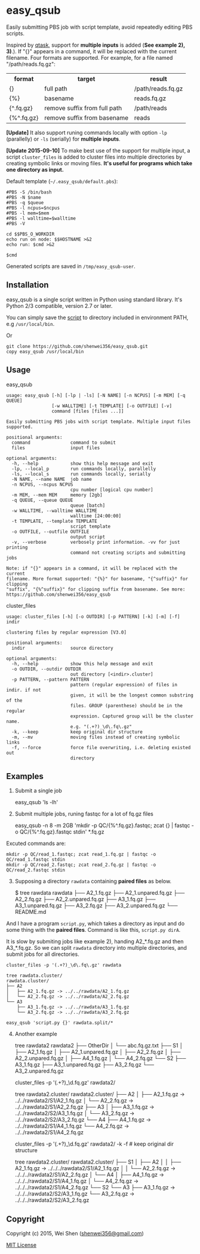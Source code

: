# easy_qsub

Easily submitting PBS job with script template, avoid repeatedly editing PBS scripts.

Inspired by [qtask](https://github.com/mbreese/qtask), support for **multiple inputs** 
is added (**See example 2), 3)**.). If "{}" appears in a command, it will be replaced
with the current filename. Four formats are supported.
For example, for a file named "/path/reads.fq.gz":

<table>
    <tr>
        <th>format</th>
        <th>target</th>
        <th>result</th>
    </tr>
    <tr>
        <td>{}</td>
        <td>full path</td>
        <td>/path/reads.fq.gz</td>
    </tr>
    <tr>
        <td>{%}</td>
        <td>basename</td>
        <td>reads.fq.gz</td>
    </tr>
    <tr>
        <td>{^.fq.gz}</td>
        <td>remove suffix from full path</td>
        <td>/path/reads</td>
    </tr>
    <tr>
        <td>{%^.fq.gz}</td>
        <td>remove suffix from basename</td>
        <td>reads</td>
    </tr>
</table>

**[Update]** It also support runing commands locally with option ```-lp``` (parallelly) or ```-ls``` (serially) 
for **multiple inputs**.

**[Update 2015-09-10]** To make best use of the support for multiple input, a script ```cluster_files``` is added to
cluster files into multiple directories by creating symbolic links or moving files.
**It's useful for programs which take one directory as input.**

Default template (```~/.easy_qsub/default.pbs```):

```
#PBS -S /bin/bash
#PBS -N $name
#PBS -q $queue
#PBS -l ncpus=$ncpus
#PBS -l mem=$mem
#PBS -l walltime=$walltime
#PBS -V

cd $$PBS_O_WORKDIR
echo run on node: $$HOSTNAME >&2
echo run: $cmd >&2

$cmd
```

Generated scripts are saved in ```/tmp/easy_qsub-user```.

## Installation

easy_qsub is a single script written in Python using standard library. 
It's Python 2/3 compatible, version 2.7 or later.

You can simply save the [script](https://raw.githubusercontent.com/shenwei356/easy_qsub/master/easy_qsub)
to directory included in environment PATH, e.g ```/usr/local/bin```.

Or
    
    git clone https://github.com/shenwei356/easy_qsub.git
    copy easy_qsub /usr/local/bin
    
## Usage

easy_qsub

```
usage: easy_qsub [-h] [-lp | -ls] [-N NAME] [-n NCPUS] [-m MEM] [-q QUEUE]                          
                 [-w WALLTIME] [-t TEMPLATE] [-o OUTFILE] [-v]                                      
                 command [files [files ...]]                                                        
                                                                                                    
Easily submitting PBS jobs with script template. Multiple input files                               
supported.                                                                                          
                                                                                                    
positional arguments:                                                                               
  command               command to submit                                                           
  files                 input files

optional arguments:
  -h, --help            show this help message and exit
  -lp, --local_p        run commands locally, parallelly
  -ls, --local_s        run commands locally, serially
  -N NAME, --name NAME  job name
  -n NCPUS, --ncpus NCPUS
                        cpu number [logical cpu number]
  -m MEM, --mem MEM     memory [2gb]
  -q QUEUE, --queue QUEUE
                        queue [batch]
  -w WALLTIME, --walltime WALLTIME
                        walltime [24:00:00]
  -t TEMPLATE, --template TEMPLATE
                        script template
  -o OUTFILE, --outfile OUTFILE
                        output script
  -v, --verbose         verbosely print information. -vv for just printing
                        command not creating scripts and submitting jobs

Note: if "{}" appears in a command, it will be replaced with the current
filename. More format supported: "{%}" for basename, "{^suffix}" for clipping
"suffix", "{%^suffix}" for clipping suffix from basename. See more:
https://github.com/shenwei356/easy_qsub
```

cluster_files

```
usage: cluster_files [-h] [-o OUTDIR] [-p PATTERN] [-k] [-m] [-f] indir

clustering files by regular expression [V3.0]

positional arguments:
  indir                 source directory

optional arguments:
  -h, --help            show this help message and exit
  -o OUTDIR, --outdir OUTDIR
                        out directory [<indir>.cluster]
  -p PATTERN, --pattern PATTERN
                        pattern (regular expression) of files in indir. if not
                        given, it will be the longest common substring of the
                        files. GROUP (parenthese) should be in the regular
                        expression. Captured group will be the cluster name.
                        e.g. "(.+?)_\d\.fq\.gz"
  -k, --keep            keep original dir structure
  -m, --mv              moving files instead of creating symbolic links
  -f, --force           force file overwriting, i.e. deleting existed out
                        directory

```


## Examples
    
1) Submit a single job

    easy_qsub 'ls -lh'

2) Submit multiple jobs, runing fastqc for a lot of fq.gz files

    easy_qsub -n 8 -m 2GB 'mkdir -p QC/{%^.fq.gz}.fastqc; zcat {} | fastqc -o QC/{%^.fq.gz}.fastqc stdin' *.fq.gz
   
Excuted commands are:

	mkdir -p QC/read_1.fastqc; zcat read_1.fq.gz | fastqc -o QC/read_1.fastqc stdin
	mkdir -p QC/read_2.fastqc; zcat read_2.fq.gz | fastqc -o QC/read_2.fastqc stdin

3) Supposing a directory ```rawdata``` containing **paired files** as below. 
    
    $ tree rawdata
    rawdata
    ├── A2_1.fq.gz
    ├── A2_1.unpared.fq.gz
    ├── A2_2.fq.gz
    ├── A2_2.unpared.fq.gz
    ├── A3_1.fq.gz
    ├── A3_1.unpared.fq.gz
    ├── A3_2.fq.gz
    ├── A3_2.unpared.fq.gz
    └── README.md


And I have a program ```script.py```, which takes a directory as input and do some thing
with the **paired files**. Command is like this, ```script.py dirA```.

It is slow by submiting jobs like example 2), handing A2_\*.fq.gz 
and then A3_\*.fq.gz. So we can split ```rawdata``` directory into multiple directories, and
submit jobs for all directories.

	cluster_files -p '(.+?)_\d\.fq\.gz' rawdata
	
    tree rawdata.cluster/
    rawdata.cluster/
    ├── A2
    │   ├── A2_1.fq.gz -> ../../rawdata/A2_1.fq.gz
    │   └── A2_2.fq.gz -> ../../rawdata/A2_2.fq.gz
    └── A3
        ├── A3_1.fq.gz -> ../../rawdata/A3_1.fq.gz
        └── A3_2.fq.gz -> ../../rawdata/A3_2.fq.gz

	easy_qsub 'script.py {}' rawdata.split/*
	
4) Another example

    tree rawdata2
    rawdata2
    ├── OtherDir
    │   └── abc.fq.gz.txt
    ├── S1
    │   ├── A2_1.fq.gz
    │   ├── A2_1.unpared.fq.gz
    │   ├── A2_2.fq.gz
    │   ├── A2_2.unpared.fq.gz
    │   ├── A4_1.fq.gz
    │   └── A4_2.fq.gz
    └── S2
        ├── A3_1.fq.gz
        ├── A3_1.unpared.fq.gz
        ├── A3_2.fq.gz
        └── A3_2.unpared.fq.gz
    
    cluster_files -p '(.+?)_\d\.fq\.gz' rawdata2/
    
    tree rawdata2.cluster/
    rawdata2.cluster/
    ├── A2
    │   ├── A2_1.fq.gz -> ../../rawdata2/S1/A2_1.fq.gz
    │   └── A2_2.fq.gz -> ../../rawdata2/S1/A2_2.fq.gz
    ├── A3
    │   ├── A3_1.fq.gz -> ../../rawdata2/S2/A3_1.fq.gz
    │   └── A3_2.fq.gz -> ../../rawdata2/S2/A3_2.fq.gz
    └── A4
        ├── A4_1.fq.gz -> ../../rawdata2/S1/A4_1.fq.gz
        └── A4_2.fq.gz -> ../../rawdata2/S1/A4_2.fq.gz
    
    cluster_files -p '(.+?)_\d\.fq\.gz'  rawdata2/ -k -f  # keep original dir structure 
    
    tree rawdata2.cluster/
    rawdata2.cluster/
    ├── S1
    │   ├── A2
    │   │   ├── A2_1.fq.gz -> ../../../rawdata2/S1/A2_1.fq.gz
    │   │   └── A2_2.fq.gz -> ../../../rawdata2/S1/A2_2.fq.gz
    │   └── A4
    │       ├── A4_1.fq.gz -> ../../../rawdata2/S1/A4_1.fq.gz
    │       └── A4_2.fq.gz -> ../../../rawdata2/S1/A4_2.fq.gz
    └── S2
        └── A3
            ├── A3_1.fq.gz -> ../../../rawdata2/S2/A3_1.fq.gz
            └── A3_2.fq.gz -> ../../../rawdata2/S2/A3_2.fq.gz

## Copyright

Copyright (c) 2015, Wei Shen (shenwei356@gmail.com)

[MIT License](https://github.com/shenwei356/easy_qsub/blob/master/LICENSE)